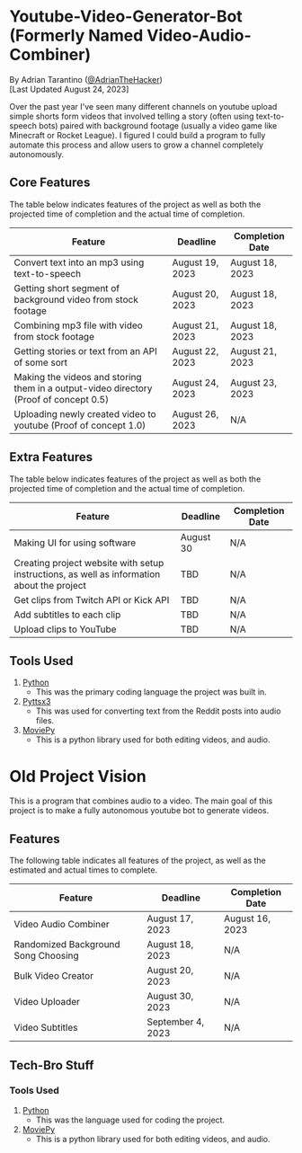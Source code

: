 # Youtube-Video-Generator-Bot (Formerly Named Video-Audio-Combiner)
By Adrian Tarantino ([@AdrianTheHacker](https://github.com/AdrianTheHacker))
<br>[Last Updated August 24, 2023]

Over the past year I've seen many different channels on youtube upload simple shorts form videos that involved telling a story (often using text-to-speech bots) paired with background footage (usually a video game like Minecraft or Rocket League). I figured I could build a program to fully automate this process and allow users to grow a channel completely autonomously.

## Core Features
The table below indicates features of the project as well as both the projected time of completion and the actual time of completion.

Feature | Deadline | Completion Date
--------|----------|----------------
Convert text into an mp3 using text-to-speech | August 19, 2023 | August 18, 2023
Getting short segment of background video from stock footage | August 20, 2023 | August 18, 2023
Combining mp3 file with video from stock footage | August 21, 2023 | August 18, 2023
Getting stories or text from an API of some sort | August 22, 2023 | August 21, 2023
Making the videos and storing them in a output-video directory (Proof of concept 0.5) | August 24, 2023 | August 23, 2023
Uploading newly created video to youtube (Proof of concept 1.0) | August 26, 2023 | N/A

## Extra Features
The table below indicates features of the project as well as both the projected time of completion and the actual time of completion.

Feature | Deadline | Completion Date
--------|----------|----------------
Making UI for using software | August 30 | N/A
Creating project website with setup instructions, as well as information about the project| TBD | N/A
Get clips from Twitch API or Kick API | TBD | N/A
Add subtitles to each clip | TBD | N/A
Upload clips to YouTube | TBD | N/A

## Tools Used
1. [Python](https://www.python.org/)
    * This was the primary coding language the project was built in.
2. [Pyttsx3](https://pypi.org/project/pyttsx3/)
    * This was used for converting text from the Reddit posts into audio files.
3. [MoviePy](https://zulko.github.io/moviepy/)
    * This is a python library used for both editing videos, and audio.

# Old Project Vision
This is a program that combines audio to a video. The main goal of this project is to make a fully autonomous youtube bot to generate videos.

## Features
The following table indicates all features of the project, as well as the estimated and actual times to complete.

Feature | Deadline | Completion Date
--------|----------|----------------
Video Audio Combiner | August 17, 2023 | August 16, 2023
Randomized Background Song Choosing | August 18, 2023 | N/A
Bulk Video Creator | August 20, 2023 | N/A
Video Uploader | August 30, 2023 | N/A
Video Subtitles | September 4, 2023 | N/A

## Tech-Bro Stuff
### Tools Used
1. [Python](https://www.python.org/)
    * This was the language used for coding the project.
2. [MoviePy](https://zulko.github.io/moviepy/)
    * This is a python library used for both editing videos, and audio.

